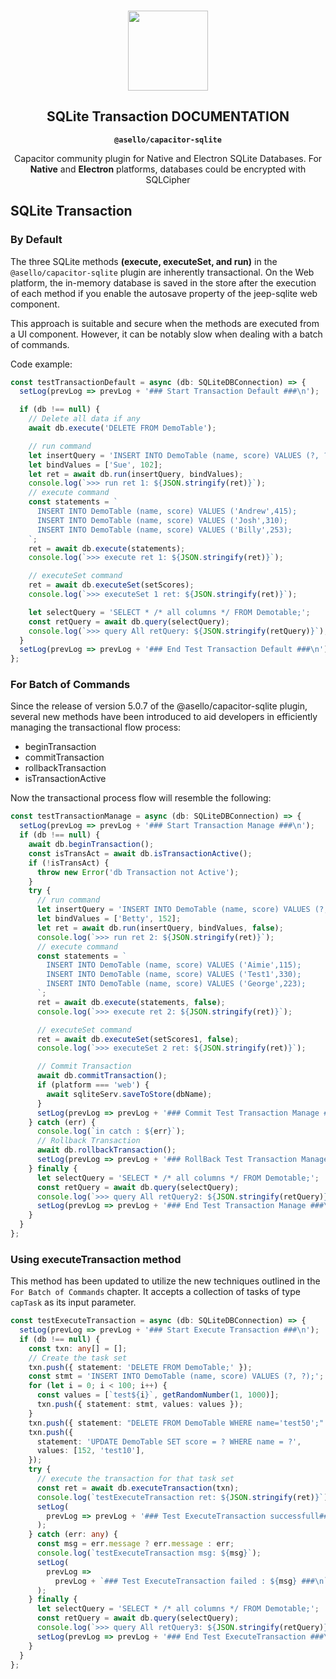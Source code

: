<p align="center"><br><img src="https://user-images.githubusercontent.com/236501/85893648-1c92e880-b7a8-11ea-926d-95355b8175c7.png" width="128" height="128" /></p>
<h2 align="center">SQLite Transaction DOCUMENTATION</h2>
<p align="center"><strong><code>@asello/capacitor-sqlite</code></strong></p>
<p align="center">
  Capacitor community plugin for Native and Electron SQLite Databases. For <strong>Native</strong> and <strong>Electron</strong> platforms, databases could be encrypted with SQLCipher</p>

## SQLite Transaction

### By Default

The three SQLite methods <strong>(execute, executeSet, and run)</strong> in the `@asello/capacitor-sqlite` plugin are inherently transactional.
On the Web platform, the in-memory database is saved in the store after the execution of each method if you enable the autosave property of the jeep-sqlite web component.

This approach is suitable and secure when the methods are executed from a UI component. However, it can be notably slow when dealing with a batch of commands.

Code example:

```ts
const testTransactionDefault = async (db: SQLiteDBConnection) => {
  setLog(prevLog => prevLog + '### Start Transaction Default ###\n');

  if (db !== null) {
    // Delete all data if any
    await db.execute('DELETE FROM DemoTable');

    // run command
    let insertQuery = 'INSERT INTO DemoTable (name, score) VALUES (?, ?);';
    let bindValues = ['Sue', 102];
    let ret = await db.run(insertQuery, bindValues);
    console.log(`>>> run ret 1: ${JSON.stringify(ret)}`);
    // execute command
    const statements = `
      INSERT INTO DemoTable (name, score) VALUES ('Andrew',415);
      INSERT INTO DemoTable (name, score) VALUES ('Josh',310);
      INSERT INTO DemoTable (name, score) VALUES ('Billy',253);
    `;
    ret = await db.execute(statements);
    console.log(`>>> execute ret 1: ${JSON.stringify(ret)}`);

    // executeSet command
    ret = await db.executeSet(setScores);
    console.log(`>>> executeSet 1 ret: ${JSON.stringify(ret)}`);

    let selectQuery = 'SELECT * /* all columns */ FROM Demotable;';
    const retQuery = await db.query(selectQuery);
    console.log(`>>> query All retQuery: ${JSON.stringify(retQuery)}`);
  }
  setLog(prevLog => prevLog + '### End Test Transaction Default ###\n');
};
```

### For Batch of Commands

Since the release of version 5.0.7 of the @asello/capacitor-sqlite plugin, several new methods have been introduced to aid developers in efficiently managing the transactional flow process:

- beginTransaction
- commitTransaction
- rollbackTransaction
- isTransactionActive

Now the transactional process flow will resemble the following:

```ts
const testTransactionManage = async (db: SQLiteDBConnection) => {
  setLog(prevLog => prevLog + '### Start Transaction Manage ###\n');
  if (db !== null) {
    await db.beginTransaction();
    const isTransAct = await db.isTransactionActive();
    if (!isTransAct) {
      throw new Error('db Transaction not Active');
    }
    try {
      // run command
      let insertQuery = 'INSERT INTO DemoTable (name, score) VALUES (?, ?);';
      let bindValues = ['Betty', 152];
      let ret = await db.run(insertQuery, bindValues, false);
      console.log(`>>> run ret 2: ${JSON.stringify(ret)}`);
      // execute command
      const statements = `
        INSERT INTO DemoTable (name, score) VALUES ('Aimie',115);
        INSERT INTO DemoTable (name, score) VALUES ('Test1',330);
        INSERT INTO DemoTable (name, score) VALUES ('George',223);
      `;
      ret = await db.execute(statements, false);
      console.log(`>>> execute ret 2: ${JSON.stringify(ret)}`);

      // executeSet command
      ret = await db.executeSet(setScores1, false);
      console.log(`>>> executeSet 2 ret: ${JSON.stringify(ret)}`);

      // Commit Transaction
      await db.commitTransaction();
      if (platform === 'web') {
        await sqliteServ.saveToStore(dbName);
      }
      setLog(prevLog => prevLog + '### Commit Test Transaction Manage ###\n');
    } catch (err) {
      console.log(`in catch : ${err}`);
      // Rollback Transaction
      await db.rollbackTransaction();
      setLog(prevLog => prevLog + '### RollBack Test Transaction Manage ###\n');
    } finally {
      let selectQuery = 'SELECT * /* all columns */ FROM Demotable;';
      const retQuery = await db.query(selectQuery);
      console.log(`>>> query All retQuery2: ${JSON.stringify(retQuery)}`);
      setLog(prevLog => prevLog + '### End Test Transaction Manage ###\n');
    }
  }
};
```

### Using executeTransaction method

This method has been updated to utilize the new techniques outlined in the `For Batch of Commands` chapter. It accepts a collection of tasks of type `capTask` as its input parameter.

```ts
const testExecuteTransaction = async (db: SQLiteDBConnection) => {
  setLog(prevLog => prevLog + '### Start Execute Transaction ###\n');
  if (db !== null) {
    const txn: any[] = [];
    // Create the task set
    txn.push({ statement: 'DELETE FROM DemoTable;' });
    const stmt = 'INSERT INTO DemoTable (name, score) VALUES (?, ?);';
    for (let i = 0; i < 100; i++) {
      const values = [`test${i}`, getRandomNumber(1, 1000)];
      txn.push({ statement: stmt, values: values });
    }
    txn.push({ statement: "DELETE FROM DemoTable WHERE name='test50';" });
    txn.push({
      statement: 'UPDATE DemoTable SET score = ? WHERE name = ?',
      values: [152, 'test10'],
    });
    try {
      // execute the transaction for that task set
      const ret = await db.executeTransaction(txn);
      console.log(`testExecuteTransaction ret: ${JSON.stringify(ret)}`);
      setLog(
        prevLog => prevLog + '### Test ExecuteTransaction successfull###\n',
      );
    } catch (err: any) {
      const msg = err.message ? err.message : err;
      console.log(`testExecuteTransaction msg: ${msg}`);
      setLog(
        prevLog =>
          prevLog + `### Test ExecuteTransaction failed : ${msg} ###\n`,
      );
    } finally {
      let selectQuery = 'SELECT * /* all columns */ FROM Demotable;';
      const retQuery = await db.query(selectQuery);
      console.log(`>>> query All retQuery3: ${JSON.stringify(retQuery)}`);
      setLog(prevLog => prevLog + '### End Test ExecuteTransaction ###\n');
    }
  }
};
```
